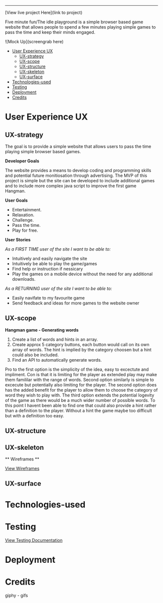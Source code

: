 ***
[View live project Here](link to project)

Five minute fun/The idle playground is a simple browser based game website that allows people to spend a few minutes playing simple games to pass the time and keep their minds engaged. 

![Mock Up](screengrab here)

- [User Experience UX](#user-experience-ux)
  - [UX-strategy](#ux-strategy)
  - [UX-scope](#ux-scope)
  - [UX-structure](#ux-structure)
  - [UX-skeleton](#ux-skeleton)
  - [UX-surface](#ux-surface)
- [Technologies-used](#technologies-used)
- [Testing](#testing)
- [Deployment](#deployment)
- [Credits](#credits)

# User Experience UX

## UX-strategy

The goal is to provide a simple website that allows users to pass the time playing simple browser based games. 

**Developer Goals**

The website provides a means to develop coding and programming skills and potential future monitiosation through advertising. The MVP of this project is simple but the site can be developed to include additional games and to include more complex java script to improve the first game Hangman. 

**User Goals**

- Entertainment.
- Relaxation.
- Challenge.
- Pass the time.
- Play for free.

**User Stories**

_As a FIRST TIME user of the site I want to be able to:_
- Intuitively and easily navigate the site
- Intuitively be able to play the game/games
- Find help or instruction if nessicary
- Play the games on a mobile device without the need for any additional downloads. 

_As a RETURNING user of the site I want to be able to:_
- Easily navifate to my favourite game
- Send feedback and ideas for more games to the website owner

## UX-scope

**Hangman game - Generating words**
  1. Create a list of words and hints in an array.
  2. Create approx 5 category buttons, each button would call on its own array of words. The hint is implied by the category choosen but a hint could also be included. 
  3. Find an API to automatically generate words.

Pro to the first option is the simplicity of the idea, easy to excectute and impliment. 
Con is that it is limiting for the player as extended play may make them famililar with 
the range of words. Second option similarly is simple to excecute but potentially also limiting for the player. The second option does has the added benefit for the player to allow them to choose the category of word they wish to play with. The third option extends the potential logevity of the game as there would be a much wider number of possible words. To this point I havent been able to find one that could also provide a hint rather than a definition to the player. Without a hint the game maybe too difficult but with a definition too easy. 



## UX-structure

## UX-skeleton

** Wireframes **

[View Wireframes](wireframes.md)

## UX-surface

# Technologies-used

# Testing 
[View Testing Documentation](testing.md)

# Deployment

# Credits

giphy - gifs
